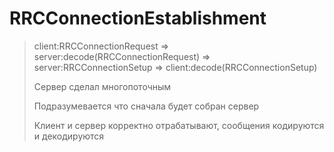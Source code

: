 # RRCConnectionEstablishment
> client:RRCConnectionRequest => server:decode(RRCConnectionRequest) => server:RRCConnectionSetup => client:decode(RRCConnectionSetup)
> 
> Сервер сделал многопоточным
> 
>  Подразумевается что сначала будет собран сервер
> 
>  Клиент и сервер корректно отрабатывают, сообщения кодируются и декодируются 
